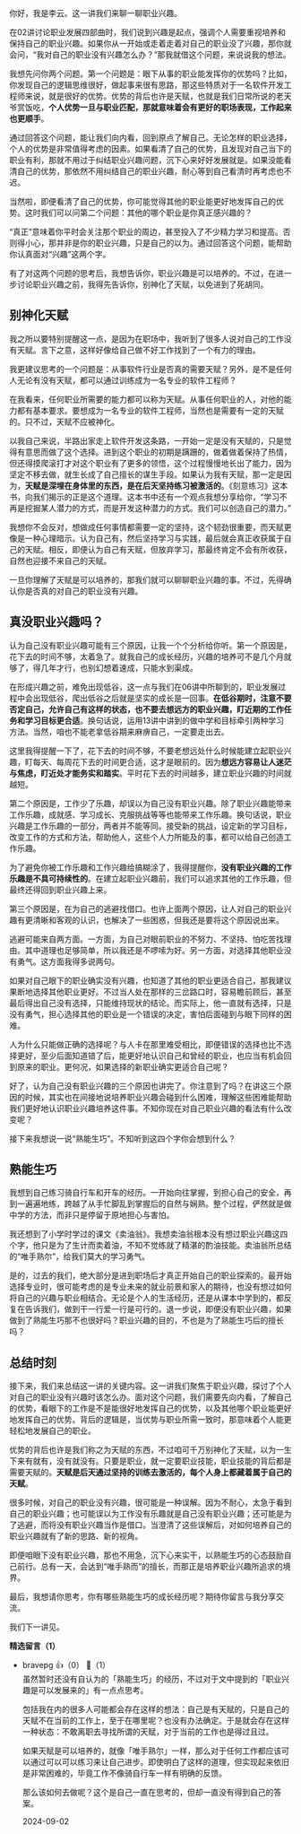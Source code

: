 你好，我是李云。这一讲我们来聊一聊职业兴趣。

在02讲讨论职业发展四部曲时，我们说到兴趣是起点，强调个人需要重视培养和保持自己的职业兴趣。如果你从一开始或走着走着对自己的职业没了兴趣，那你就会问，“我对自己的职业没有兴趣怎么办？”那我就借这个问题，来说说我的想法。

我想先问你两个问题。第一个问题是：眼下从事的职业能发挥你的优势吗？比如，你发现自己的逻辑思维很好，做起事来很有思路，那这些特质对于一名软件开发工程师来说，就是很好的优势。优势的背后也许是天赋，也就是我们日常所说的老天爷赏饭吃，**个人优势一旦与职业匹配，那就意味着会有更好的职场表现，工作起来也更顺手**。

通过回答这个问题，能让我们向内看，回到原点了解自己。无论怎样的职业选择，个人的优势是非常值得考虑的因素。如果看清了自己的优势，且发现对自己当下的职业有利，那就不用过于纠结职业兴趣问题，沉下心来好好发展就是。如果没能看清自己的优势，那依然不用纠结自己的职业兴趣，耐心等到自己看清时再考虑也不迟。

当然啦，即便看清了自己的优势，你可能觉得其他的职业能更好地发挥自己的优势。这时我们可以问第二个问题：其他的哪个职业是你真正感兴趣的？

“真正”意味着你平时会关注那个职业的周边，甚至投入了不少精力学习和提高。否则得小心，那并非是你的职业兴趣，只是自己的以为。通过回答这个问题，能帮助你认真面对“兴趣”这两个字。

有了对这两个问题的思考后，我想告诉你，职业兴趣是可以培养的。不过，在进一步讨论职业兴趣之前，我得先告诉你，别神化了天赋，以免进到了死胡同。

## 别神化天赋

我之所以要特别提醒这一点，是因为在职场中，我听到了很多人说对自己的工作没有天赋。言下之意，这样好像给自己做不好工作找到了一个有力的理由。

我更建议思考的一个问题是：从事软件行业是否真的需要天赋？另外，是不是任何人无论有没有天赋，都可以通过训练成为一名专业的软件工程师？

在我看来，任何职业所需要的能力都可以称为天赋。从事任何职业的人，对他的能力都有基本要求。要想成为一名专业的软件工程师，当然也是需要有一定的天赋的。只不过，天赋不应被神化。

以我自己来说，半路出家走上软件开发这条路，一开始一定是没有天赋的，只是觉得有意思而做了这个选择。进到这个职业的初期是蹒跚的，做着做着保持了热情，但还得摸爬滚打才对这个职业有了更多的领悟，这个过程慢慢地长出了能力，因为坚定不移去做，就生长成了自己擅长的谋生手段。如果认为我有天赋，那一定是因为，**天赋是深埋在身体里的东西，是在后天坚持练习被激活的**。《刻意练习》这本书，向我们揭示的正是这个道理。这本书中还有一个观点我想分享给你，“学习不再是挖掘某人潜力的方式，而是开发这种潜力的方式。我们可以创造自己的潜力。”

我想你不会反对，想做成任何事情都需要一定的坚持，这个韧劲很重要，而天赋更像是一种心理暗示。认为自己有，然后坚持学习与实践，最后就会真正收获属于自己的天赋。相反，即便认为自己有天赋，但放弃学习，那最终肯定不会有所收获，自然也迎接不来自己的天赋。

一旦你理解了天赋是可以培养的，那我们就可以聊聊职业兴趣的事。不过，先得确认你是否真的对自己的职业没有兴趣。

## 真没职业兴趣吗？

认为自己没有职业兴趣可能有三个原因，让我一个个分析给你听。第一个原因是，花下去的时间不够，太着急了。就我自己的成长经历，兴趣的培养可不是几个月就够了，得几年才行，也别幻想着速成，只能水到渠成。

在形成兴趣之前，难免出现低谷，这一点与我们在06讲中所聊到的，职业发展过程中会出现低谷，爬出低谷之后就是坚实的成长是一回事。**在低谷期时，注意不要否定自己，允许自己有这样的状态，也不要去想远方的职业兴趣，盯近期的工作任务和学习目标更合适**。换句话说，运用13讲中讲到的做中学和目标牵引两种学习方法。当然，咱也不能老拿低谷期来麻痹自己，一定要走出去。

这里我得提醒一下了，花下去的时间不够，不要老想远处什么时候能建立起职业兴趣，盯每天、每周花下去的时间更合适，这才是眼前的。因为**想远方容易让人迷茫与焦虑，盯近处才能务实和踏实**。平时花下去的时间越多，建立职业兴趣的时间就越短。

第二个原因是，工作少了乐趣，却误以为自己没有职业兴趣。除了职业兴趣能带来工作乐趣，成就感、学习成长、克服挑战等等也能带来工作乐趣。换句话说，职业兴趣是工作乐趣的一部分，两者并不能等同。接受新的挑战，设定新的学习目标，改变工作的方式和方法，帮助他人，这些个人力所能及的事，都可以给自己创造工作乐趣。

为了避免你被工作乐趣和工作兴趣给搞糊涂了，我得提醒你，**没有职业兴趣的工作乐趣是不具可持续性的**。在建立起职业兴趣前，我们可以追求其他的工作乐趣，但最终还得回到职业兴趣上来。

第三个原因是，在为自己的逃避找借口。也许上面两个原因，让人对自己的职业兴趣有更清晰和客观的认识，也解决了一些困惑，但我还是要将这个原因说出来。

逃避可能来自两方面。一方面，为自己对眼前职业的不努力、不坚持、怕吃苦找理由。其中道理也足够简单，所以我还是不啰嗦为好。另一方面，对选择其他职业没有勇气。这方面我得多说两句。

如果对自己眼下的职业确实没有兴趣，也知道了其他的职业更适合自己，那我建议果断地选择其他职业更好。不过当人处在那样的三岔路口时，容易瞻前顾后，甚至最后得出自己没有选择，只能维持现状的结论。而实际上，他一直就有选择，只是没有勇气，担心选择其他的职业是一个错误的决定，害怕后面碰到与眼下同样的困难。

人为什么只能做正确的选择呢？与人卡在那里难受相比，即便错误的选择也比不选择更好，至少后面知道错了后，能更好地认识自己和曾经的职业，也应当有机会回到原来的职业。更何况，如果选择的新职业确实更适合自己呢？

好了，认为自己没有职业兴趣的三个原因也讲完了。你注意到了吗？在讲这三个原因的时候，其实也在间接地说培养职业兴趣会碰到什么困难，理解这些困难能帮助我们更好地认识职业兴趣培养这件事。不知你现在对自己职业兴趣的看法有什么改变呢？

接下来我想说一说“熟能生巧”。不知听到这四个字你会想到什么？

## 熟能生巧

我想到自己练习骑自行车和开车的经历。一开始向往掌握，到担心自己的安全，再到一遍遍地练，跨越了从手忙脚乱到掌握后的自然与娴熟。整个过程，俨然就是做中学的方法，而非只是停留于原地担心与害怕。

我还想到了小学时学过的课文《卖油翁》。我想卖油翁根本没有想过职业兴趣这四个字，他只是为了生计而卖着油，不知不觉练就了精湛的酌油技能。卖油翁所总结的“唯手熟尔”，给我们莫大的学习勇气。

是的，过去的我们，绝大部分是进到职场后才真正开始自己的职业探索的。最开始选择专业时，很可能考虑的是专业未来的就业前景和家人的期待，也没有想过如何将自己的兴趣与职业相结合。无论是个人的生活经历，还是从课本中学到的，都反复在告诉我们，做到干一行爱一行是可行的。退一步说，即便没有职业兴趣，如果做到了熟能生巧那不也很好吗？职业兴趣的目的，不也是为了熟能生巧后的擅长吗？

## 总结时刻

接下来，我们来总结这一讲的关键内容。这一讲我们聚焦于职业兴趣，探讨了个人对自己的职业没有兴趣时该怎么办。面对这个问题，我们需要先向内看，了解自己的优势，看眼下的工作是不是能很好地发挥自己的优势，以及其他哪个职业能更好地发挥自己的优势。背后的逻辑是，当优势与职业所需一致时，那意味着个人能更轻松地发展自己的职业。

优势的背后也许是我们称之为天赋的东西，不过咱可千万别神化了天赋，以为一生下来有就有，没有就没有。只要是职业，就一定要职业技能，职业技能的背后都是需要天赋的。**天赋是后天通过坚持的训练去激活的，每个人身上都藏着属于自己的天赋**。

很多时候，对自己的职业没有兴趣，很可能是一种误解。因为不耐心，太急于看到自己的职业兴趣；也可能误以为工作没有乐趣就是自己没有职业兴趣；还可能是为了逃避，而将没有职业兴趣当作是借口。当澄清了这些误解后，对如何培养自己的职业兴趣就有了新的思路、新的视角。

即便咱眼下没有职业兴趣，那也不用急，沉下心来实干，以熟能生巧的心态鼓励自己前行。总有一天，会达到“唯手熟而”的擅长，而那正是培养职业兴趣所追求的境界。

最后，我想请你思考，你有哪些熟能生巧的成长经历呢？期待你留言与我分享交流。

我们下一讲见。
<div><strong>精选留言（1）</strong></div><ul>
<li><span>bravepg</span> 👍（0） 💬（1）<div>虽然暂时还没有自认为的「熟能生巧」的经历，不过对于文中提到的「职业兴趣是可以发展来的」有一点点思考。

包括我在内的很多人可能都会存在这样的想法：自己是有天赋的，只是自己的天赋不在当前的工作上，至于在哪里呢？也没有办法确定。于是就会存在这样一种状态：不敢离职去寻找所谓的天赋，对于当前的工作也是得过且过。

如果天赋是可以培养的，就像「唯手熟尔」一样，那么对于任何工作都应该可以通过可以可以练习来让自己进步。即使明白了这样的道理，但实现起来依旧是非常困难的，毕竟工作不像骑自行车一样有明确的反馈。

那么该如何去做呢？这个是自己一直在思考的，但却一直没有得到自己的答案。</div>2024-09-02</li><br/>
</ul>